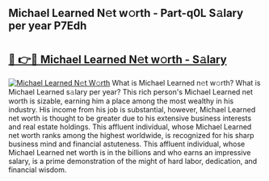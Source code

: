 ## Michael Learned N𝚎t w𝚘rth - Part-q0L S𝚊lary per year P7Edh

# <h2><a href="http://gc1j4b2.nevu.top/?p=Michael+Learned">🔗 👉🔴 Michael Learned N𝚎t w𝚘rth - S𝚊lary</a></h2>

[![Michael Learned N𝚎t W𝚘rth](https://i.imgur.com/Oavwk0R.jpeg)](http://gc1j4b2.nevu.top/?p=Michael+Learned)
What is Michael Learned n𝚎t w𝚘rth? What is Michael Learned s𝚊lary per year?
This rich person's Michael Learned net worth is sizable, earning him a place among the most wealthy in his industry. His income from his job is substantial, however, Michael Learned net worth is thought to be greater due to his extensive business interests and real estate holdings. This affluent individual, whose Michael Learned net worth ranks among the highest worldwide, is recognized for his sharp business mind and financial astuteness. This affluent individual, whose Michael Learned net worth is in the billions and who earns an impressive salary, is a prime demonstration of the might of hard labor, dedication, and financial wisdom.
